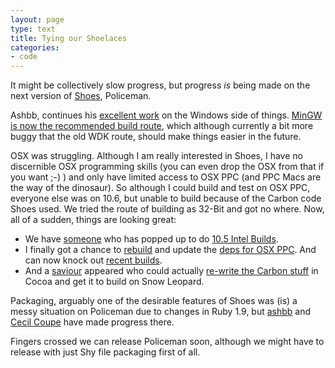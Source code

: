 ```yaml
---
layout: page
type: text
title: Tying our Shoelaces
categories: 
- code
---
```

It might be collectively slow progress, but progress _is_ being made on the next version of [Shoes](http://shoes.heroku.com), Policeman. 

Ashbb, continues his [excellent work](http://github.com/ashbb/shoes_hack_note/) on the Windows side of things. [MinGW is now the recommended build route](http://wiki.github.com/shoes/shoes/buildingshoeswithmingw), which although currently a bit more buggy that the old WDK route, should make things easier in the future.

OSX was struggling. Although I am really interested in Shoes, I have no discernible OSX programming skills (you can even drop the OSX from that if you want ;-) ) and only have limited access to OSX PPC (and PPC Macs are the way of the dinosaur). So although I could build and test on OSX PPC, everyone else was on 10.6, but unable to build because of the Carbon code Shoes used. We tried the route of building as 32-Bit and got no where. Now, all of a sudden, things are looking great:

* We have [someone](http://github.com/summitpush) who has popped up to do [10.5 Intel Builds](github.com/shoes/shoes/wikis/recentbuilds).
* I finally got a chance to [rebuild](http://wiki.github.com/shoes/shoes/buildingshoesonosx) and update the [deps for OSX PPC](http://wiki.github.com/shoes/shoes/buildingshoesonosxppc). And can now knock out [recent builds](github.com/shoes/shoes/wikis/recentbuilds).
* And a [saviour](http://github.com/mkelly) appeared who could actually [re-write the Carbon stuff](http://github.com/mkelly/shoes/commit/f9ef6bb9f8dce97784eeddaed1c459db64cece95) in Cocoa and get it to build on Snow Leopard. 

Packaging, arguably one of the desirable features of Shoes was (is) a messy situation on Policeman due to changes in Ruby 1.9, but [ashbb](http://github.com/ashbb/shoes/commit/7c106b1e858462eddf6bcf6335584b2ac694af7a) and [Cecil Coupe](http://github.com/ccoupe/shoes/commit/7e0ac87ee760695e72a8f4f9bfb67618ff114114) have made progress there. 

Fingers crossed we can release Policeman soon, although we might have to release with just Shy file packaging first of all. 
